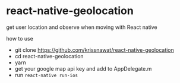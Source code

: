 # react-native-geolocation
get user location and observe when moving with React native

how to use 
- git clone https://github.com/krissnawat/react-native-geolocation
- cd react-native-geolocation
- yarn 
- get your google map api key and add to AppDelegate.m
- run `react-native run-ios`
